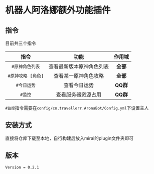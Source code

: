 # 机器人阿洛娜额外功能插件
## 指令
目前共三个指令

| 指令 | 功能 | 作用域 |
| :------------: | :------------: | :------------: |
| `#原神角色列表` | 查看最新版本原神角色列表 | **全部** |
| `#原神攻略 [角色]` | 查看某一原神角色攻略 | **全部** |
| `#今日运势` | 查看今日运势 | **QQ群** |
| `#监控` | 查看服务器资源占用 | **QQ群** |

`#监控`指令需要在`config/cn.travellerr.AronaBot/Config.yml`下设置主人
## 安装方式
直接将仓库下载至本地，自行构建后放入mirai的plugin文件夹即可

## 版本
`Version = 0.2.1`
